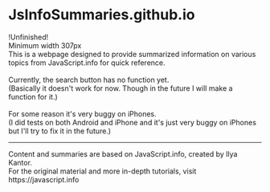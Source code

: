 # JsInfoSummaries.github.io

!Unfinished!
<br>
Minimum width 307px
<br>
This is a webpage designed to provide summarized information on various topics from JavaScript.info for quick reference.
<br>
<br>
Currently, the search button has no function yet. <br> (Basically it doesn't work for now. Though in the future I will make a function for it.)<br>
<br>
For some reason it's very buggy on iPhones. <br> (I did tests on both Android and iPhone and it's just very buggy on iPhones but I'll try to fix it in the future.)<br>

<hr>
Content and summaries are based on JavaScript.info, created by Ilya Kantor. <br >For the original material and more in-depth tutorials, visit https://javascript.info
